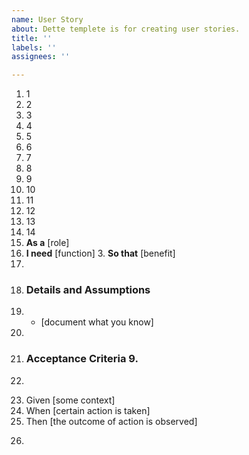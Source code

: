 ```yaml
---
name: User Story
about: Dette templete is for creating user stories.
title: ''
labels: ''
assignees: ''

---
```


1. 1
2. 2
3. 3
4. 4
5. 5
6. 6
7. 7
8. 8
9. 9
10. 10
11. 11
12. 12
13. 13
14. 14
1. **As a** [role]
2. **I need** [function] 3. **So that** [benefit]
4.
5. ### Details and Assumptions
6. * [document what you know]
7.
8. ### Acceptance Criteria 9.
10. ```gherkin
11. Given [some context]
12. When [certain action is taken]
13. Then [the outcome of action is observed]
14. ```
